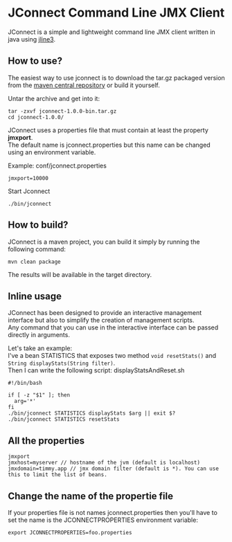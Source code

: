 # JConnect Command Line JMX Client

JConnect is a simple and lightweight command line JMX client written in java using [jline3](https://github.com/jline/jline3).

## How to use?

The easiest way to use jconnect is to download the tar.gz packaged version from the [maven central repository](https://oss.sonatype.org/service/local/artifact/maven/redirect?r=comgithubtimmy80-1001&g=com.github.timmy80&a=jconnect&v=LATEST&e=tar.gz&c=bin) or build it yourself.

Untar the archive and get into it:
```
tar -zxvf jconnect-1.0.0-bin.tar.gz
cd jconnect-1.0.0/
```

JConnect uses a properties file that must contain at least the property **jmxport**.  
The default name is jconnect.properties but this name can be changed using an environment variable.

Example: conf/jconnect.properties
```
jmxport=10000
```

Start Jconnect
```
./bin/jconnect
```

## How to build?

JConnect is a maven project, you can build it simply by running the following command:
```
mvn clean package
```

The results will be available in the target directory.

## Inline usage

JConnect has been designed to provide an interactive management interface but also to simplify the creation of management scripts.  
Any command that you can use in the interactive interface can be passed directly in arguments.  

Let's take an example:  
I've a bean STATISTICS that exposes two method `void resetStats()` and `String displayStats(String filter)`.  
Then I can write the following script:
displayStatsAndReset.sh
```
#!/bin/bash

if [ -z "$1" ]; then
  arg='*'
fi
./bin/jconnect STATISTICS displayStats $arg || exit $?
./bin/jconnect STATISTICS resetStats
```

## All the properties

```
jmxport
jmxhost=myserver // hostname of the jvm (default is localhost)
jmxdomain=timmy.app // jmx domain filter (default is *). You can use this to limit the list of beans.
```

## Change the name of the propertie file

If your properties file is not names jconnect.properties then you'll have to set the name is the JCONNECTPROPERTIES environment variable:
```
export JCONNECTPROPERTIES=foo.properties
```
